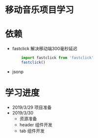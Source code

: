 # 移动音乐项目学习




# 依赖
- fastclick 解决移动端300毫秒延迟
    ```js
        import fastclick from 'fastclick'
        fastclick()
    ```
- jsonp 

# 学习进度
- 2019/3/29 项目准备
- 2019/3/30 
    + 资源准备
    + header 组件开发
    + tab 组件开发
